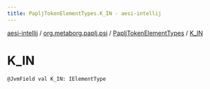 ```yaml
---
title: PapljTokenElementTypes.K_IN - aesi-intellij
---
```


[aesi-intellij](../../index.html) / [org.metaborg.paplj.psi](../index.html) / [PapljTokenElementTypes](index.html) / [K_IN](.)

# K_IN

`@JvmField val K_IN: IElementType`